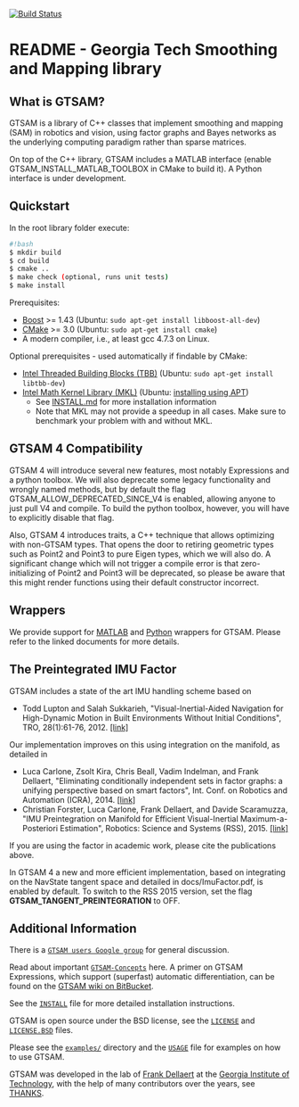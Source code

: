 [![Build Status](https://travis-ci.com/borglab/gtsam.svg?branch=develop)](https://travis-ci.com/borglab/gtsam/)

# README - Georgia Tech Smoothing and Mapping library

## What is GTSAM?

GTSAM is a library of C++ classes that implement smoothing and
mapping (SAM) in robotics and vision, using factor graphs and Bayes
networks as the underlying computing paradigm rather than sparse
matrices.

On top of the C++ library, GTSAM includes a MATLAB interface (enable
GTSAM_INSTALL_MATLAB_TOOLBOX in CMake to build it). A Python interface
is under development.

## Quickstart

In the root library folder execute:

```sh
#!bash
$ mkdir build
$ cd build
$ cmake ..
$ make check (optional, runs unit tests)
$ make install
```

Prerequisites:

- [Boost](http://www.boost.org/users/download/) >= 1.43 (Ubuntu: `sudo apt-get install libboost-all-dev`)
- [CMake](http://www.cmake.org/cmake/resources/software.html) >= 3.0 (Ubuntu: `sudo apt-get install cmake`)
- A modern compiler, i.e., at least gcc 4.7.3 on Linux.

Optional prerequisites - used automatically if findable by CMake:

- [Intel Threaded Building Blocks (TBB)](http://www.threadingbuildingblocks.org/) (Ubuntu: `sudo apt-get install libtbb-dev`)
- [Intel Math Kernel Library (MKL)](http://software.intel.com/en-us/intel-mkl) (Ubuntu: [installing using APT](https://software.intel.com/en-us/articles/installing-intel-free-libs-and-python-apt-repo))
    - See [INSTALL.md](INSTALL.md) for more installation information
    - Note that MKL may not provide a speedup in all cases. Make sure to benchmark your problem with and without MKL.

## GTSAM 4 Compatibility

GTSAM 4 will introduce several new features, most notably Expressions and a python toolbox. We will also deprecate some legacy functionality and wrongly named methods, but by default the flag GTSAM_ALLOW_DEPRECATED_SINCE_V4 is enabled, allowing anyone to just pull V4 and compile. To build the python toolbox, however, you will have to explicitly disable that flag.

Also, GTSAM 4 introduces traits, a C++ technique that allows optimizing with non-GTSAM types. That opens the door to retiring geometric types such as Point2 and Point3 to pure Eigen types, which we will also do. A significant change which will not trigger a compile error is that zero-initializing of Point2 and Point3 will be deprecated, so please be aware that this might render functions using their default constructor incorrect.

## Wrappers

We provide support for [MATLAB](matlab/README.md) and [Python](cython/README.md) wrappers for GTSAM. Please refer to the linked documents for more details.

## The Preintegrated IMU Factor

GTSAM includes a state of the art IMU handling scheme based on

- Todd Lupton and Salah Sukkarieh, "Visual-Inertial-Aided Navigation for High-Dynamic Motion in Built Environments Without Initial Conditions", TRO, 28(1):61-76, 2012. [[link]](https://ieeexplore.ieee.org/document/6092505)

Our implementation improves on this using integration on the manifold, as detailed in

- Luca Carlone, Zsolt Kira, Chris Beall, Vadim Indelman, and Frank Dellaert, "Eliminating conditionally independent sets in factor graphs: a unifying perspective based on smart factors", Int. Conf. on Robotics and Automation (ICRA), 2014. [[link]](https://ieeexplore.ieee.org/abstract/document/6907483)
- Christian Forster, Luca Carlone, Frank Dellaert, and Davide Scaramuzza, "IMU Preintegration on Manifold for Efficient Visual-Inertial Maximum-a-Posteriori Estimation", Robotics: Science and Systems (RSS), 2015. [[link]](http://www.roboticsproceedings.org/rss11/p06.pdf)

If you are using the factor in academic work, please cite the publications above.

In GTSAM 4 a new and more efficient implementation, based on integrating on the NavState tangent space and detailed in docs/ImuFactor.pdf, is enabled by default. To switch to the RSS 2015 version, set the flag **GTSAM_TANGENT_PREINTEGRATION** to OFF.


## Additional Information

There is a [`GTSAM users Google group`](https://groups.google.com/forum/#!forum/gtsam-users) for general discussion.

Read about important [`GTSAM-Concepts`](GTSAM-Concepts.md) here. A primer on GTSAM Expressions,
which support (superfast) automatic differentiation,
can be found on the [GTSAM wiki on BitBucket](https://bitbucket.org/gtborg/gtsam/wiki/Home).

See the [`INSTALL`](INSTALL.md) file for more detailed installation instructions.

GTSAM is open source under the BSD license, see the [`LICENSE`](LICENSE) and [`LICENSE.BSD`](LICENSE.BSD) files.

Please see the [`examples/`](examples) directory and the [`USAGE`](USAGE.md) file for examples on how to use GTSAM.

GTSAM was developed in the lab of [Frank Dellaert](http://www.cc.gatech.edu/~dellaert) at the [Georgia Institute of Technology](http://www.gatech.edu), with the help of many contributors over the years, see [THANKS](THANKS).
